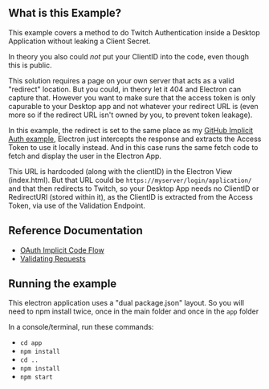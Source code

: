 ## What is this Example?

This example covers a method to do Twitch Authentication inside a Desktop Application without leaking a Client Secret.

In theory you also could _not_ put your ClientID into the code, even though this is public.

This solution requires a page on your own server that acts as a valid "redirect" location. But you could, in theory let it 404 and Electron can capture that. However you want to make sure that the access token is only capurable to your Desktop app and not whatever your redirect URL is (even more so if the redirect URL isn't owned by you, to prevent token leakage).

In this example, the redirect is set to the same place as my [GitHub Implicit Auth example](https://barrycarlyon.github.io/twitch_misc/authentication/implicit_auth/), Electron just intercepts the response and extracts the Access Token to use it locally instead. And in this case runs the same fetch code to fetch and display the user in the Electron App.

This URL is hardcoded (along with the clientID) in the Electron View (index.html). But that URL could be `https://myserver/login/application/` and that then redirects to Twitch, so your Desktop App needs no ClientID or RedirectURI (stored within it), as the ClientID is extracted from the Access Token, via use of the Validation Endpoint.

## Reference Documentation

- [OAuth Implicit Code Flow](https://dev.twitch.tv/docs/authentication/getting-tokens-oauth#oauth-implicit-code-flow)
- [Validating Requests](https://dev.twitch.tv/docs/authentication#validating-requests)

## Running the example

This electron application uses a "dual package.json" layout. So you will need to npm install twice, once in the main folder and once in the `app` folder

In a console/terminal, run these commands:

- `cd app`
- `npm install`
- `cd ..`
- `npm install`
- `npm start`

